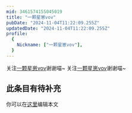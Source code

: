 ```yaml
---
mid: 3461574155045019
title: "一颗星崽vov"
pubDate: "2024-11-04T11:22:09.255Z"
updatedDate: "2024-11-04T11:22:09.255Z"
profile:
  {
    Nickname: ["一颗星崽vov"],
  }
---
```


关注[一颗星崽vov](https://space.bilibili.com/3461574155045019)谢谢喵~ 关注[一颗星崽vov](https://space.bilibili.com/3461574155045019)谢谢喵~

## 此条目有待补充
你可以在[这里](https://github.com/Yuhanawa/VTuber.ICU/edit/master/src/content/v/一颗星崽vov/index.md)编辑本文
